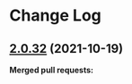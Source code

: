 # Change Log

## [2.0.32](https://github.com/networknt/light-controller/tree/2.0.32) (2021-10-19)


**Merged pull requests:**
